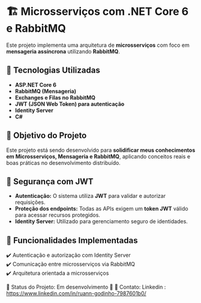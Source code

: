 # 🏗️ Microsserviços com .NET Core 6 e RabbitMQ  

Este projeto implementa uma arquitetura de **microsserviços** com foco em **mensageria assíncrona** utilizando **RabbitMQ**.

## 🚀 Tecnologias Utilizadas  
- **ASP.NET Core 6**  
- **RabbitMQ (Mensageria)**  
- **Exchanges e Filas no RabbitMQ**
- **JWT (JSON Web Token) para autenticação**   
- **Identity Server**  
- **C#**   

## 🎯 Objetivo do Projeto
Este projeto está sendo desenvolvido para **solidificar meus conhecimentos em Microsserviços, Mensageria e RabbitMQ**, aplicando conceitos reais e boas práticas no desenvolvimento distribuído.

## 🔐 Segurança com JWT  

- **Autenticação:** O sistema utiliza **JWT** para validar e autorizar requisições.  
- **Proteção dos endpoints:** Todas as APIs exigem um **token JWT** válido para acessar recursos protegidos.  
- **Identity Server:** Utilizado para gerenciamento seguro de identidades.  

## 📌 Funcionalidades Implementadas
✔️ Autenticação e autorização com Identity Server  
✔️ Comunicação entre microsserviços via RabbitMQ  
✔️ Arquitetura orientada a microsserviços  

📌 Status do Projeto: Em desenvolvimento 🚧
📌 Contato: Linkedin : https://www.linkedin.com/in/ruann-godinho-7987601b0/

